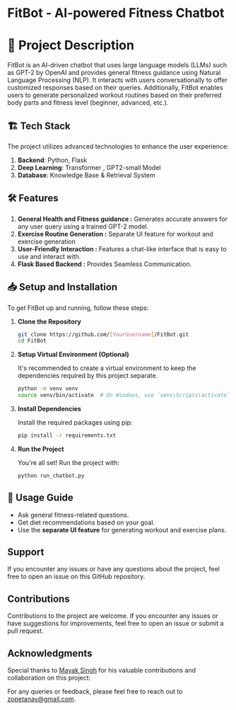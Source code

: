 # FitBot - AI-powered Fitness Chatbot

# 📌 Project Description
FitBot is an AI-driven chatbot that uses large language models (LLMs) such as GPT-2 by OpenAI and provides general fitness guidance using Natural Language Processing (NLP). It interacts with users conversationally to offer customized responses based on their queries. Additionally, FitBot enables users to generate personalized workout routines based on their preferred body parts and fitness level (beginner, advanced, etc.).

## 🏗️ Tech Stack
The project utilizes advanced technologies to enhance the user experience:
1. **Backend**: Python, Flask
2. **Deep Learning**: Transformer , GPT2-small Model
3. **Database**: Knowledge Base & Retrieval System

## 🛠️ Features
1. **General Health and Fitness guidance :** Generates accurate answers for any user query using a trained GPT-2 model.
2. **Exercise Routine Generation :** Separate UI feature for workout and exercise generation
3. **User-Friendly Interaction :** Features a chat-like interface that is easy to use and interact with.
4. **Flask Based Backend :** Provides Seamless Communication.

## 📥 Setup and Installation

To get FitBot up and running, follow these steps:

1. **Clone the Repository**

   ```bash
   git clone https://github.com/[YourUsername]/FitBot.git
   cd FitBot

2. **Setup Virtual Environment (Optional)**

    It's recommended to create a virtual environment to keep the dependencies required by this project separate.

    ```bash
    python -m venv venv
    source venv/bin/activate  # On Windows, use `venv\Scripts\activate`

3. **Install Dependencies**

    Install the required packages using pip:

    ```bash
    pip install -r requirements.txt

4. **Run the Project**

    You're all set! Run the project with:

    ```bash
    python run_chatbot.py

## 📌 Usage Guide
- Ask general fitness-related questions.
- Get diet recommendations based on your goal.
- Use the **separate UI feature** for generating workout and exercise plans.

## Support

If you encounter any issues or have any questions about the project, feel free to open an issue on this GitHub repository.

## Contributions

Contributions to the project are welcome. If you encounter any issues or have suggestions for improvements, feel free to open an issue or submit a pull request.

## Acknowledgments

Special thanks to [Mayak Singh](https://github.com/mayyyank) for his valuable contributions and collaboration on this project:


For any queries or feedback, please feel free to reach out to [zopetanay@gmail.com](mailto:zopetanay@gmail.com).

